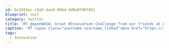 ```yaml
---
id: 0a1655ec-c9a5-4ae9-9964-9d0e8790f061
blueprint: text
category: twitter
title: 'RT @openNASA: Great #Innovation Challenge from our friends at @PeaceCorps + @randomhacks: How can we make the world better with tech? ht ...'
caption: 'RT <span class="username username_linked">@<a href="https://twitter.com/openNASA" title="openNASA">openNASA</a></span>: Great <span class="hashtag hashtag_local">#<a href="http://tweettemp.darylchymko.ca/?tag=innovation">Innovation</a> Challenge from our friends at <span class="username username_linked">@<a href="https://twitter.com/PeaceCorps" title="Peace Corps">PeaceCorps</a></span> + <span class="username username_linked">@<a href="https://twitter.com/randomhacks" title="Random Hacks">randomhacks</a></span>: How can we make the world better with tech? ht ...'
tags:
  - Innovation
---
```

